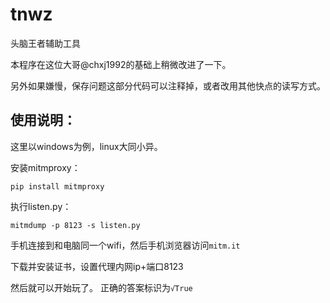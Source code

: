 # tnwz
头脑王者辅助工具

本程序在这位大哥@chxj1992的基础上稍微改进了一下。

另外如果嫌慢，保存问题这部分代码可以注释掉，或者改用其他快点的读写方式。

## 使用说明：

这里以windows为例，linux大同小异。

安装mitmproxy：

```
pip install mitmproxy
```

执行listen.py：

```
mitmdump -p 8123 -s listen.py
```

手机连接到和电脑同一个wifi，然后手机浏览器访问`mitm.it`

下载并安装证书，设置代理内网ip+端口8123

然后就可以开始玩了。 正确的答案标识为`√True`